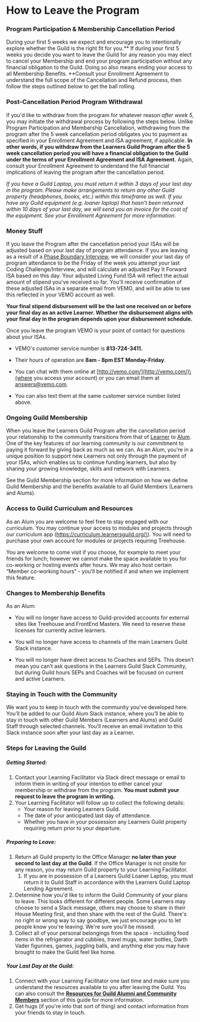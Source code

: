 # How to Leave the Program

### Program Participation & Membership Cancellation Period

During your first 5 weeks we expect and encourage you to intentionally explore whether the Guild is the right fit for you.** If during your first 5 weeks you decide you want to leave the Guild for any reason you may elect to cancel your Membership and end your program participation without any financial obligation to the Guild. Doing so also means ending your access to all Membership Benefits. **Consult your Enrollment Agreement to understand the full scope of the Cancellation and Refund process, then follow the steps outlined below to get the ball rolling.

### Post-Cancellation Period Program Withdrawal

If you'd like to withdraw from the program for whatever reason _after week 5_, you may initiate the withdrawal process by following the steps below. Unlike Program Participation and Membership Cancellation, withdrawing from the program after the 5 week cancellation period obligates you to payment as specified in your Enrollment Agreement and ISA agreement, if applicable. **In other words, if you withdraw from the Learners Guild Program after the 5 week cancellation period you will have a financial obligation to the Guild under the terms of your Enrollment Agreement and ISA Agreement.** Again, consult your Enrollment Agreement to understand the full financial implications of leaving the program after the cancellation period. 

_If you have a Guild Laptop, you must return it within 3 days of your last day in the program. Please make arrangements to return any other Guild property \(headphones, books, etc.\) within this timeframe as well. If you have any Guild equipment \(e.g. loaner laptop\) that hasn’t been returned within 10 days of your last day, we will send you an invoice for the cost of the equipment. See your Enrollment Agreement for more information._

### **Money Stuff**

If you leave the Program after the cancellation period your ISAs will be adjusted based on your last day of program attendance. If you are leaving as a result of a [Phase Boundary Interview](https://guide.learnersguild.org/GLOSSARY.html#pbi),  we will consider your last day of program attendance to be the Friday of the week you attempt your last Coding Challenge/Interview, and will calculate an adjusted Pay It Forward ISA based on this day. Your adjusted Living Fund ISA will reflect the actual amount of stipend you've received so far. You'll receive confirmation of these adjusted ISAs in a separate email from VEMO, and will be able to see this reflected in your VEMO account as well. 

**Your final stipend disbursement will be the last one received on or before your final day as an active Learner. Whether the disbursement aligns with your final day in the program depends upon your disbursement schedule.**

Once you leave the program VEMO is your point of contact for questions about your ISAs.

* VEMO's customer service number is **813-724-3411.**

* Their hours of operation are **8am - 8pm EST Monday-Friday**.

* You can chat with them online at [http://vemo.com/](http://vemo.com/)\(where you access your account\) or you can email them at [answers@vemo.com](mailto:answers@vemo.com).

* You can also text them at the same customer service number listed above.

### Ongoing Guild Membership

When you leave the Learners Guild Program after the cancellation period your relationship to the community transitions from that of [Learner](https://guide.learnersguild.org/GLOSSARY.html#learner) to [Alum](https://guide.learnersguild.org/GLOSSARY.html#alum). One of the key features of our learning community is our commitment to paying it forward by giving back as much as we can. As an Alum, you’re in a unique position to support new Learners not only through the payment of your ISAs, which enables us to continue funding learners, but also by sharing your growing knowledge, skills and network with Learners.

See the Guild Membership section for more information on how we define Guild Membership and the benefits available to all Guild Members \(Learners and Alums\).

### Access to Guild Curriculum and Resources

As an Alum you are welcome to feel free to stay engaged with our curriculum. You may continue your access to modules and projects through our curriculum app \(https://curriculum.learnersguild.org/\). You will need to purchase your own account for modules or projects requiring Treehouse.

You are welcome to come visit if you choose, for example to meet your friends for lunch; however we cannot make the space available to you for co-working or hosting events after hours. We may also host certain “Member co-working hours” - you’ll be notified if and when we implement this feature.

### Changes to Membership Benefits 

As an Alum:

* You will no longer have access to Guild-provided accounts for external sites like Treehouse and FrontEnd Masters. We need to reserve these licenses for currently active learners.

* You will no longer have access to channels of the main Learners Guild Slack instance.

* You will no longer have direct access to Coaches and SEPs. This doesn’t mean you can’t ask questions in the Learners Guild Slack Community, but during Guild hours SEPs and Coaches will be focused on current and active Learners. 

### **Staying in Touch with the Community**

We want you to keep in touch with the community you’ve developed here. You’ll be added to our Guild Alum Slack instance, where you’ll be able to stay in touch with other Guild Members \(Learners and Alums\) and Guild Staff through selected channels. You’ll receive an email invitation to this Slack instance soon after your last day as a Learner.

### Steps for Leaving the Guild

##### Getting Started:

1. Contact your Learning Facilitator via Slack direct message or email to inform them in writing of your intention to either cancel your membership or withdraw from the program. **You must submit your request to leave the program in writing.**
2. Your Learning Facilitator will follow up to collect the following details: 
   * Your reason for leaving Learners Guild.
   * The date of your anticipated last day of attendance.
   * Whether you have in your possession any Learners Guild property requiring return prior to your departure.

##### Preparing to Leave:

1. Return all Guild property to the Office Manager **no later than your second to last day at the Guild**. If the Office Manager is not onsite for any reason, you may return Guild property to your Learning Facilitator.
   1. If you are in possession of a Learners Guild Loaner Laptop, you must return it to Guild Staff in accordance with the Learners Guild Laptop Lending Agreement.
2. Determine how you'd like to inform the Guild Community of your plans to leave. This looks different for different people. Some Learners may choose to send a Slack message, others may choose to share in their House Meeting first, and then share with the rest of the Guild. There's no right or wrong way to say goodbye, we just encourage you to let people know you're leaving. We're sure you'll be missed. 
3. Collect all of your personal belongings from the space - including food items in the refrigerator and cubbies, travel mugs, water bottles, Darth Vader figurines, games, juggling balls, and anything else you may have brought to make the Guild feel like home. 

##### Your Last Day at the Guild:

1. Connect with your Learning Facilitator one last time and make sure you understand the resources available to you after leaving the Guild. You can also consult the [**Resources for Guild Alumni and Community Members**](/General/Membership/resources-for-guild-alumni-and-community-members.md) section of this guide for more information.
2. Get hugs \(if you're into that sort of thing\) and contact information from your friends to stay in touch.



